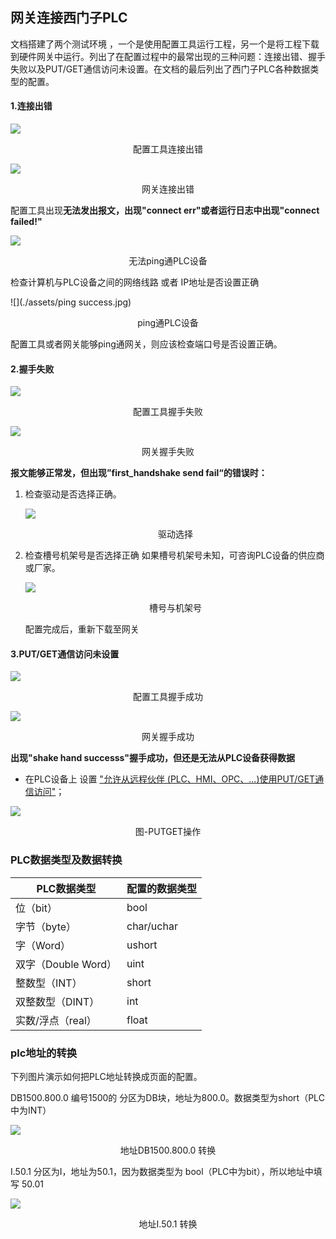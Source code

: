 ## 网关连接西门子PLC

文档搭建了两个测试环境 ，一个是使用配置工具运行工程，另一个是将工程下载到硬件网关中运行。列出了在配置过程中的最常出现的三种问题：连接出错、握手失败以及PUT/GET通信访问未设置。在文档的最后列出了西门子PLC各种数据类型的配置。

#### 1.连接出错

![](./Siemens/assets/连接错误.jpg)

<center>配置工具连接出错</center>

![](./Siemens/assets/gw连接错误.jpg)

<center>网关连接出错</center>

配置工具出现**无法发出报文，出现"connect err"**或者运行日志中出现**"connect failed!"**

![](./Siemens/assets/PCpingPLC.jpg)

<center>无法ping通PLC设备</center>

检查计算机与PLC设备之间的网络线路 或者 IP地址是否设置正确

![](./assets/ping success.jpg)

<center>ping通PLC设备</center>

配置工具或者网关能够ping通网关，则应该检查端口号是否设置正确。

#### 2.握手失败

![](./Siemens/assets/握手错误.jpg)

<center>配置工具握手失败</center>

![](./Siemens/assets/网关握手失败.jpg)

<center>网关握手失败</center>

**报文能够正常发，但出现”first_handshake send fail“的错误时：**

1. 检查驱动是否选择正确。

   ![](./Siemens/assets/驱动名称.jpg)

   <center>驱动选择</center>

2. 检查槽号机架号是否选择正确  如果槽号机架号未知，可咨询PLC设备的供应商或厂家。

   ![](./Siemens/assets/槽号机架号.jpg)

   <center>槽号与机架号</center>

   配置完成后，重新下载至网关

#### 3.PUT/GET通信访问未设置

![](./Siemens/assets/putget.jpg)

<center>配置工具握手成功</center>

![](./Siemens/assets/网关握手成功.jpg)

<center>网关握手成功</center>

**出现"shake hand successs"握手成功，但还是无法从PLC设备获得数据**

- 在PLC设备上 设置  ["允许从远程伙伴 (PLC、HMI、OPC、...)使用PUT/GET通信访问"](https://wenku.baidu.com/view/ff5c9e564b7302768e9951e79b89680202d86b57.html )；

![](assets/putget操作.jpg)

<center>图-PUTGET操作</center>

<div style="page-break-after: always;"></div>

### PLC数据类型及数据转换

| PLC数据类型         | 配置的数据类型 |
| ------------------- | -------------- |
| 位（bit）           | bool           |
| 字节（byte）        | char/uchar     |
| 字（Word）          | ushort         |
| 双字（Double Word） | uint           |
| 整数型（INT）       | short          |
| 双整数型（DINT）    | int            |
| 实数/浮点（real）   | float          |

### plc地址的转换

下列图片演示如何把PLC地址转换成页面的配置。

DB1500.800.0 编号1500的 分区为DB块，地址为800.0。数据类型为short（PLC中为INT）

![](./Siemens/assets/DB1500.800.jpg)

<center>地址DB1500.800.0 转换</center>

I.50.1  分区为I，地址为50.1，因为数据类型为 bool（PLC中为bit），所以地址中填写 50.01

![](./Siemens/assets/I50.01.jpg)

<center>地址I.50.1 转换</center>

